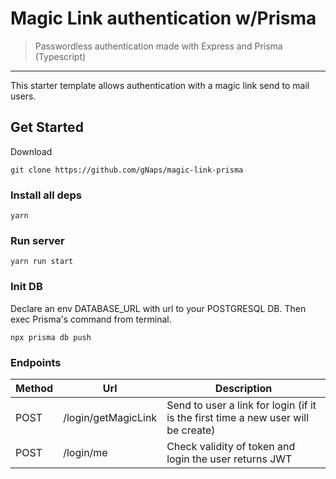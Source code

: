 # Magic Link authentication w/Prisma

> Passwordless authentication made with Express and Prisma (Typescript)

---

This starter template allows authentication with a magic link send to mail users. 

## Get Started

Download
```
git clone https://github.com/gNaps/magic-link-prisma
```

### Install all deps
```
yarn
```

### Run server
```
yarn run start
```

### Init DB
Declare an env DATABASE_URL with url to your POSTGRESQL DB. Then exec Prisma's command from terminal.

```
npx prisma db push 
```

### Endpoints
| Method    | Url                                       | Description                                                                                |
|-----------|-------------------------------------------|--------------------------------------------------------------------------------------------|
| POST       | /login/getMagicLink  | Send to user a link for login (if it is the first time a new user will be create) |
| POST       | /login/me  | Check validity of token and login the user returns JWT |
